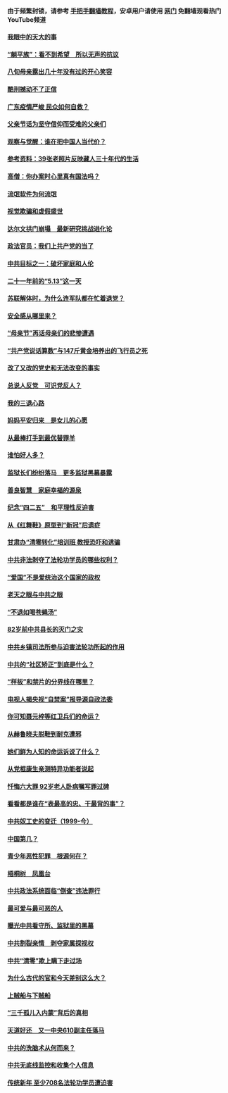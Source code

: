 #### 由于频繁封锁，请参考 [手把手翻墙教程](https://github.com/gfw-breaker/guides/wiki/)，安卓用户请使用 [网门](https://github.com/gfw-breaker/nogfw/blob/master/dl.md?t=07040000) 免翻墙观看热门YouTube频道 

#### [我眼中的天大的事](../pages/19/427619.md?t=07040000) 

#### [“躺平族”：看不到希望　所以无声的抗议](../pages/19/427464.md?t=07040000) 

#### [八旬母亲露出几十年没有过的开心笑容](../pages/19/427429.md?t=07040000) 

#### [酷刑撼动不了正信](../pages/19/427414.md?t=07040000) 

#### [广东疫情严峻 民众如何自救？](../pages/19/427311.md?t=07040000) 

#### [父亲节话为坚守信仰而受难的父亲们](../pages/19/427033.md?t=07040000) 

#### [观察与觉醒：谁在把中国人当代价？](../pages/19/426987.md?t=07040000) 

#### [参考资料：39张老照片反映藏人三十年代的生活](../pages/19/426471.md?t=07040000) 

#### [高僧：你办案时心里真有国法吗？](../pages/19/426530.md?t=07040000) 

#### [流氓软件为何流氓](../pages/19/426531.md?t=07040000) 

#### [视觉欺骗和虚假盛世](../pages/19/426443.md?t=07040000) 

#### [达尔文拱门崩塌　最新研究挑战进化论](../pages/19/426009.md?t=07040000) 

#### [政法官员：我们上共产党的当了](../pages/19/425351.md?t=07040000) 

#### [中共目标之一：破坏家庭和人伦](../pages/19/424454.md?t=07040000) 

#### [二十一年前的“5.13”这一天](../pages/19/424814.md?t=07040000) 

#### [苏联解体时，为什么连军队都在忙着退党？](../pages/19/424335.md?t=07040000) 

#### [安全感从哪里来？](../pages/19/424336.md?t=07040000) 

#### [“母亲节”再话母亲们的悲惨遭遇](../pages/19/424234.md?t=07040000) 

#### [“共产党说话算数”与147斤黄金培养出的飞行员之死](../pages/19/424115.md?t=07040000) 

#### [改了又改的党史和无法改变的事实](../pages/19/424037.md?t=07040000) 

#### [总说人反党　可识党反人？](../pages/19/423820.md?t=07040000) 

#### [我的三退心路](../pages/19/423876.md?t=07040000) 

#### [妈妈平安归来　是女儿的心愿](../pages/19/423947.md?t=07040000) 

#### [从最棒打手到最优替罪羊](../pages/19/423819.md?t=07040000) 

#### [谁怕好人多？](../pages/19/423774.md?t=07040000) 

#### [监狱长们纷纷落马　更多监狱黑幕暴露](../pages/19/423787.md?t=07040000) 

#### [善良智慧　家庭幸福的源泉](../pages/19/423632.md?t=07040000) 

#### [纪念“四二五”　和平理性反迫害](../pages/19/423660.md?t=07040000) 

#### [从《红舞鞋》原型到“新冠”后遗症](../pages/19/423509.md?t=07040000) 

#### [甘肃办“清零转化”培训班 教授恐吓和诱骗](../pages/19/423498.md?t=07040000) 

#### [中共非法剥夺了法轮功学员的哪些权利？](../pages/19/423392.md?t=07040000) 

#### [“爱国”不是爱统治这个国家的政权](../pages/19/423029.md?t=07040000) 

#### [老天之眼与中共之眼](../pages/19/423378.md?t=07040000) 

#### [“不退如喝苍蝇汤”](../pages/19/423287.md?t=07040000) 

#### [82岁前中共县长的灭门之灾](../pages/19/423055.md?t=07040000) 

#### [中共乡镇司法所参与迫害法轮功所起的作用](../pages/19/423064.md?t=07040000) 

#### [中共的“社区矫正”到底是什么？](../pages/19/422870.md?t=07040000) 

#### [“样板”和禁片的分界线在哪里？](../pages/19/422704.md?t=07040000) 

#### [电视人揭央视“自焚案”报导源自政法委](../pages/19/422770.md?t=07040000) 

#### [你可知聂元梓等红卫兵们的命运？](../pages/19/422848.md?t=07040000) 

#### [从赫鲁晓夫脱鞋到耐克遭邪](../pages/19/422826.md?t=07040000) 

#### [她们鲜为人知的命运诉说了什么？](../pages/19/422754.md?t=07040000) 

#### [从党棍康生亲测特异功能者说起](../pages/19/422657.md?t=07040000) 

#### [忏悔六大罪 92岁老人卧病嘱写罪过碑](../pages/19/422750.md?t=07040000) 

#### [看看都是谁在“表最高的忠、干最背的事”？](../pages/19/422703.md?t=07040000) 

#### [中共奴工史的变迁（1999-今）](../pages/19/422656.md?t=07040000) 

#### [中国第几？](../pages/19/422496.md?t=07040000) 

#### [青少年恶性犯罪　根源何在？](../pages/19/422449.md?t=07040000) 

#### [梧桐树　凤凰台](../pages/19/422442.md?t=07040000) 

#### [中共政法系统面临“倒查”违法罪行](../pages/19/422497.md?t=07040000) 

#### [最可爱与最可恶的人](../pages/19/422448.md?t=07040000) 

#### [曝光中共看守所、监狱里的黑幕](../pages/19/422390.md?t=07040000) 

#### [中共割裂亲情　剥夺家属探视权](../pages/19/422364.md?t=07040000) 

#### [中共“清零”欺上瞒下走过场](../pages/19/422306.md?t=07040000) 

#### [为什么古代的官和今天差别这么大？](../pages/19/422228.md?t=07040000) 

#### [上贼船与下贼船](../pages/19/422276.md?t=07040000) 

#### [“三千孤儿入内蒙”背后的真相](../pages/19/422229.md?t=07040000) 

#### [天道好还　又一中央610副主任落马](../pages/19/422155.md?t=07040000) 

#### [中共的洗脑术从何而来？](../pages/19/422154.md?t=07040000) 

#### [中共无底线监控和收集个人信息](../pages/19/422039.md?t=07040000) 

#### [传统新年 至少708名法轮功学员遭迫害](../pages/19/421946.md?t=07040000) 

